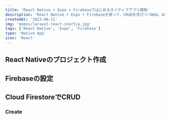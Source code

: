 ```yaml
---
title: 'React Native + Expo + Firebaseではじめるネイティブアプリ開発'
description: 'React Native + Expo + Firebaseを使って、CRUDを学びつつWeb、Android、iOSのデプロイまでを網羅するチュートリアルです。'
createdAt: '2023-08-11'
img: 'memos/laravel-react-inertia.jpg'
tags: ['React Native', 'Expo', 'Firebase']
type: 'Native App'
icon: 'React'
---
```


## React Nativeのプロジェクト作成

## Firebaseの設定

## Cloud FirestoreでCRUD

### Create
```

```
